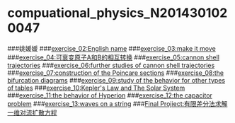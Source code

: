 # compuational_physics_N2014301020047
###姚媛媛
###[exercise_02:English name](https://www.zybuluo.com/yyyyao/note/497979)
###[exercise_03:make it move](https://www.zybuluo.com/yyyyao/note/498045)
###[exercise_04:可衰变原子A和B的相互转换](https://www.zybuluo.com/yyyyao/note/498048)
###[exercise_05:cannon shell trajectories](https://www.zybuluo.com/yyyyao/note/498053)
###[exercise_06:further studies of cannon shell trajectories](https://www.zybuluo.com/yyyyao/note/498050)
###[exercise_07:construction of the Poincare sections](https://www.zybuluo.com/yyyyao/note/498054)
###[exercise_08:the bifurcation diagrams](https://www.zybuluo.com/yyyyao/note/498061)
###[exercise_09:study of the behavior for other types of tables](https://www.zybuluo.com/yyyyao/note/513319)
###[exercise_10:Kepler's Law and The Solar System](https://www.zybuluo.com/yyyyao/note/498068)
###[exercise_11:the behavior of Hyperion](https://www.zybuluo.com/yyyyao/note/498073)
###[exercise_12:the capacitor problem](https://www.zybuluo.com/yyyyao/note/498069)
###[exercise_13:waves on a string](https://www.zybuluo.com/yyyyao/note/498076)
###[Final Projiect:有限差分法求解一维对流扩散方程](https://www.zybuluo.com/yyyyao/note/498082)

